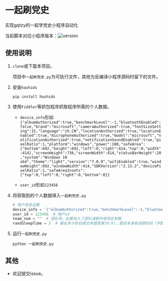 # 一起刷党史

实现gqtzy的一起学党史小程序自动化

当前脚本对应小程序版本：![version](https://img.shields.io/badge/version-2.1.0-brightgreen)

## 使用说明

1. `clone`或下载本项目。

   项目中`一起刷党史.py`为可执行文件，其他为反编译小程序源码时留下的文件。

2. 安装`hashids`

   `pip install hashids`

3. 使用`Fiddler`等抓包程序抓取程序所需的个人数据。

   - `device_info`形如`{"albumAuthorized":true,"benchmarkLevel":-1,"bluetoothEnabled":false,"brand":"microsoft","cameraAuthorized":true,"fontSizeSetting":15,"language":"zh_CN","locationAuthorized":true,"locationEnabled":true,"microphoneAuthorized":true,"model":"microsoft","notificationAuthorized":true,"notificationSoundEnabled":true,"pixelRatio":1,"platform":"windows","power":100,"safeArea":{"bottom":692,"height":692,"left":0,"right":414,"top":0,"width":414},"screenHeight":736,"screenWidth":414,"statusBarHeight":20,"system":"Windows 10 x64","theme":"light","version":"7.0.9","wifiEnabled":true,"windowHeight":692,"windowWidth":414,"SDKVersion":"2.13.2","devicePixelRatio":1,"safeAreaInsets":{"top":0,"left":0,"right":0,"bottom":0}}`

   - `user_id`形如`123456`

4. 将获取到的个人数据填入`一起刷党史.py`

   ```python
   # 用户信息设置
   device_info = '{"albumAuthorized":true,"benchmarkLevel":-1,"bluetoothEnabled":false,"brand":"microsoft","cameraAuthorized":true,"fontSizeSetting":15,"language":"zh_CN","locationAuthorized":true,"locationEnabled":true,"microphoneAuthorized":true,"model":"microsoft","notificationAuthorized":true,"notificationSoundEnabled":true,"pixelRatio":1,"platform":"windows","power":100,"safeArea":{"bottom":692,"height":692,"left":0,"right":414,"top":0,"width":414},"screenHeight":736,"screenWidth":414,"statusBarHeight":20,"system":"Windows 10 x64","theme":"light","version":"7.0.9","wifiEnabled":true,"windowHeight":692,"windowWidth":414,"SDKVersion":"2.13.2","devicePixelRatio":1,"safeAreaInsets":{"top":0,"left":0,"right":0,"bottom":0}}'  # 设备信息，抓包抓到整段复制过来就行，不要编码后的
   user_id = 123456  # 用户id
   team_num = ""  # 团队号，如果加入了团队请额外填写此参数
   randSleepTime = 3  # 最长多少秒后提交本题答案[0:9]，题目本身有读题时间（字数/10），不计算在内
   ```

5. 运行`一起刷党史.py`

   `python 一起刷党史.py`

## 其他

- 欢迎提交issue。
